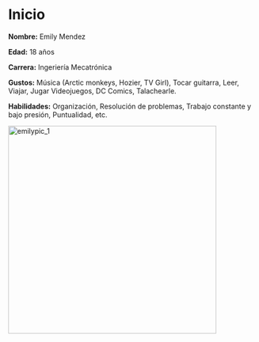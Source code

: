 # Inicio

**Nombre:** Emily Mendez

**Edad:** 18 años

**Carrera:** Ingeriería Mecatrónica

**Gustos:** Música (Arctic monkeys, Hozier, TV Girl), Tocar guitarra, Leer, Viajar, Jugar Videojuegos, DC Comics, Talachearle.

**Habilidades:** Organización, Resolución de problemas, Trabajo constante y bajo presión, Puntualidad, etc.

<img src="../recursos/imgs/emilypic_1" alt="emilypic_1" width="420">
